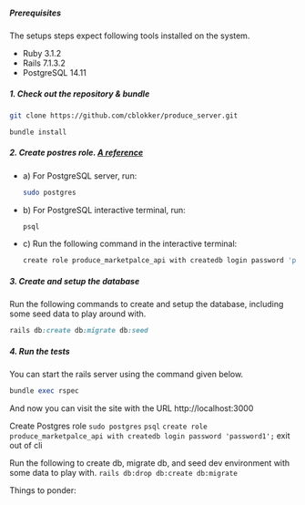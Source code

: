 ##### Prerequisites

The setups steps expect following tools installed on the system.

- Ruby 3.1.2
- Rails 7.1.3.2
- PostgreSQL 14.11

##### 1. Check out the repository & bundle

```bash
git clone https://github.com/cblokker/produce_server.git
```

```bash
bundle install
```

##### 2. Create postres role. [A reference](https://www.digitalocean.com/community/tutorials/how-to-set-up-ruby-on-rails-with-postgres)
 - a) For PostgreSQL server, run:
   ```bash
   sudo postgres
   ```
 - b) For PostgreSQL interactive terminal, run:
   ```bash
   psql
   ```
 - c) Run the following command in the interactive terminal:
 
   ```bash
   create role produce_marketpalce_api with createdb login password 'password1';
   ```


##### 3. Create and setup the database

Run the following commands to create and setup the database, including some seed data to play around with.

```ruby
rails db:create db:migrate db:seed
```

##### 4. Run the tests

You can start the rails server using the command given below.

```ruby
bundle exec rspec
```

And now you can visit the site with the URL http://localhost:3000

Create Postgres role
`sudo postgres`
`psql`
`create role produce_marketpalce_api with createdb login password 'password1';`
exit out of cli

Run the following to create db, migrate db, and seed dev environment with some data to play with.
`rails db:drop db:create db:migrate`


Things to ponder:
